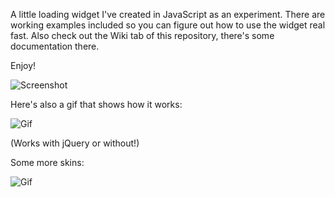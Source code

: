 A little loading widget I've created in JavaScript as an experiment. 
There are working examples included so you can figure out how to use the widget real fast.
Also check out the Wiki tab of this repository, there's some documentation there.

Enjoy!

![Screenshot](https://github.com/Dusan-Dimitric/loading-bar.js/blob/master/examples/example1/ss1.png)

Here's also a gif that shows how it works:

![Gif](https://github.com/Dusan-Dimitric/loading-bar.js/blob/master/examples/examples.gif)

(Works with jQuery or without!)

Some more skins:

![Gif](https://raw.githubusercontent.com/Dusan-Dimitric/loading-bar/master/skins/skins.png)